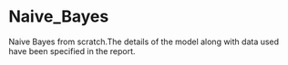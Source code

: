 # Naive_Bayes
Naive Bayes from scratch.The details of the model along with data used have been specified in the report.
